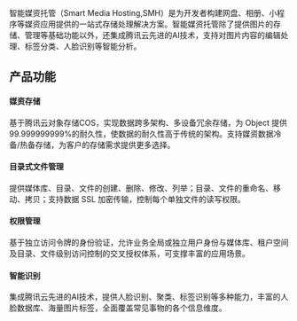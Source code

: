 智能媒资托管（Smart Media Hosting,SMH）是为开发者构建网盘、相册、小程序等媒资应用提供的一站式存储处理解决方案。智能媒资托管除了提供图片的存储、管理等基础功能以外，还集成腾讯云先进的AI技术，支持对图片内容的编辑处理、标签分类、人脸识别等智能分析。

## 产品功能

#### 媒资存储
基于腾讯云对象存储COS，实现数据跨多架构、多设备冗余存储，为 Object 提供99.999999999%的耐久性，使数据的耐久性高于传统的架构。支持媒资数据冷备/热备存储，为客户的存储需求提供更多选择。


#### 目录式文件管理
提供媒体库、目录、文件的创建、删除、修改、列举；目录、文件的重命名、移动、拷贝；支持数据 SSL 加密传输，控制每个单独文件的读写权限。


#### 权限管理
基于独立访问令牌的身份验证，允许业务全局或独立用户身份与媒体库、租户空间及目录、文件级别访问控制的交叉授权体系，可支撑丰富的应用场景。

#### 智能识别
集成腾讯云先进的AI技术，提供人脸识别、聚类、标签识别等多种能力，丰富的人脸数据库、海量图片标签，全面覆盖常见事物的各个信息维度。
